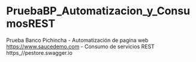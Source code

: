 # PruebaBP_Automatizacion_y_ConsumosREST
Prueba Banco Pichincha - Automatización de pagina web https://www.saucedemo.com - Consumo de servicios REST https_//pestore.swagger.io

